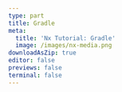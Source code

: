 ```yaml
---
type: part
title: Gradle
meta:
  title: 'Nx Tutorial: Gradle'
  image: /images/nx-media.png
downloadAsZip: true
editor: false
previews: false
terminal: false
---
```

